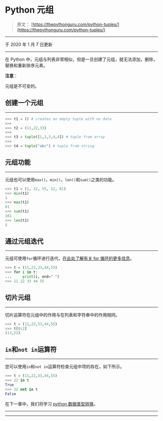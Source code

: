 # Python 元组

> 原文： [https://thepythonguru.com/python-tuples/](https://thepythonguru.com/python-tuples/)

* * *

于 2020 年 1 月 7 日更新

* * *

在 Python 中，元组与列表非常相似，但是一旦创建了元组，就无法添加，删除，替换和重新排序元素。

**注意**：

元组是不可变的。

## 创建一个元组

* * *

```py
>>> t1 = () # creates an empty tuple with no data
>>>
>>> t2 = (11,22,33)
>>>
>>> t3 = tuple([1,2,3,4,4]) # tuple from array
>>>
>>> t4 = tuple("abc") # tuple from string

```

## 元组功能

* * *

元组也可以使用`max()`，`min()`，`len()`和`sum()`之类的功能。

```py
>>> t1 = (1, 12, 55, 12, 81)
>>> min(t1)
1
>>> max(t1)
81
>>> sum(t1)
161
>>> len(t1)
5

```

## 通过元组迭代

* * *

元组可使用`for`循环进行迭代，[在此处了解有关 for 循环的更多信息](/python-loops/)。

```py
>>> t = (11,22,33,44,55)
>>> for i in t:
...     print(i, end=" ")
>>> 11 22 33 44 55

```

## 切片元组

* * *

切片运算符在元组中的作用与在列表和字符串中的作用相同。

```py
>>> t = (11,22,33,44,55)
>>> t[0:2]
(11,22)

```

## `in`和`not in`运算符

* * *

您可以使用`in`和`not in`运算符检查元组中项的存在，如下所示。

```py
>>> t = (11,22,33,44,55)
>>> 22 in t
True
>>> 22 not in t
False

```

在下一章中，我们将学习 [python 数据类型转换](/datatype-conversion/)。

* * *

* * *